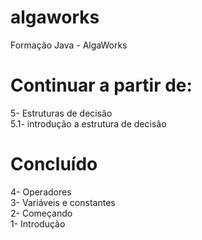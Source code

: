 # algaworks
Formação Java - AlgaWorks

# Continuar a partir de:
5- Estruturas de decisão<br>
5.1- introdução a estrutura de decisão<br> 

# Concluído
4- Operadores<br>
3- Variáveis e constantes<br>
2- Começando<br>
1- Introdução<br>